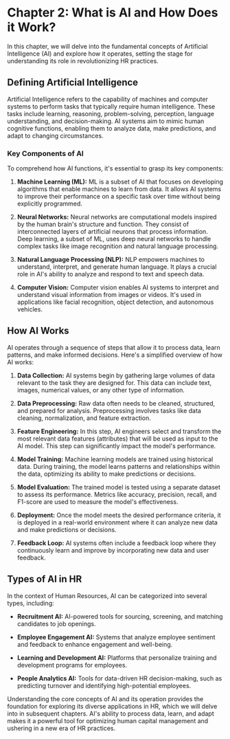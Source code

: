 Chapter 2: What is AI and How Does it Work?
===========================================

In this chapter, we will delve into the fundamental concepts of Artificial Intelligence (AI) and explore how it operates, setting the stage for understanding its role in revolutionizing HR practices.

Defining Artificial Intelligence
--------------------------------

Artificial Intelligence refers to the capability of machines and computer systems to perform tasks that typically require human intelligence. These tasks include learning, reasoning, problem-solving, perception, language understanding, and decision-making. AI systems aim to mimic human cognitive functions, enabling them to analyze data, make predictions, and adapt to changing circumstances.

### Key Components of AI

To comprehend how AI functions, it's essential to grasp its key components:

1. **Machine Learning (ML):** ML is a subset of AI that focuses on developing algorithms that enable machines to learn from data. It allows AI systems to improve their performance on a specific task over time without being explicitly programmed.

2. **Neural Networks:** Neural networks are computational models inspired by the human brain's structure and function. They consist of interconnected layers of artificial neurons that process information. Deep learning, a subset of ML, uses deep neural networks to handle complex tasks like image recognition and natural language processing.

3. **Natural Language Processing (NLP):** NLP empowers machines to understand, interpret, and generate human language. It plays a crucial role in AI's ability to analyze and respond to text and speech data.

4. **Computer Vision:** Computer vision enables AI systems to interpret and understand visual information from images or videos. It's used in applications like facial recognition, object detection, and autonomous vehicles.

How AI Works
------------

AI operates through a sequence of steps that allow it to process data, learn patterns, and make informed decisions. Here's a simplified overview of how AI works:

1. **Data Collection:** AI systems begin by gathering large volumes of data relevant to the task they are designed for. This data can include text, images, numerical values, or any other type of information.

2. **Data Preprocessing:** Raw data often needs to be cleaned, structured, and prepared for analysis. Preprocessing involves tasks like data cleaning, normalization, and feature extraction.

3. **Feature Engineering:** In this step, AI engineers select and transform the most relevant data features (attributes) that will be used as input to the AI model. This step can significantly impact the model's performance.

4. **Model Training:** Machine learning models are trained using historical data. During training, the model learns patterns and relationships within the data, optimizing its ability to make predictions or decisions.

5. **Model Evaluation:** The trained model is tested using a separate dataset to assess its performance. Metrics like accuracy, precision, recall, and F1-score are used to measure the model's effectiveness.

6. **Deployment:** Once the model meets the desired performance criteria, it is deployed in a real-world environment where it can analyze new data and make predictions or decisions.

7. **Feedback Loop:** AI systems often include a feedback loop where they continuously learn and improve by incorporating new data and user feedback.

Types of AI in HR
-----------------

In the context of Human Resources, AI can be categorized into several types, including:

* **Recruitment AI:** AI-powered tools for sourcing, screening, and matching candidates to job openings.

* **Employee Engagement AI:** Systems that analyze employee sentiment and feedback to enhance engagement and well-being.

* **Learning and Development AI:** Platforms that personalize training and development programs for employees.

* **People Analytics AI:** Tools for data-driven HR decision-making, such as predicting turnover and identifying high-potential employees.

Understanding the core concepts of AI and its operation provides the foundation for exploring its diverse applications in HR, which we will delve into in subsequent chapters. AI's ability to process data, learn, and adapt makes it a powerful tool for optimizing human capital management and ushering in a new era of HR practices.
